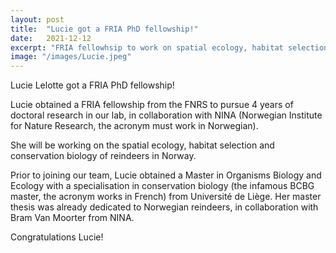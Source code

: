 ```yaml
---
layout: post
title:  "Lucie got a FRIA PhD fellowship!"
date:   2021-12-12
excerpt: "FRIA fellowhsip to work on spatial ecology, habitat selection and conservation biology of reindeers in Norway" 
image: "/images/Lucie.jpeg"
---
```


Lucie Lelotte got a FRIA PhD fellowship!
<p>Lucie obtained a FRIA fellowship from the FNRS to pursue 4 years of doctoral research in our lab, in collaboration with NINA (Norwegian Institute for Nature Research, the acronym must work in Norwegian).</p>
<p>She will be working on the spatial ecology, habitat selection and conservation biology of reindeers in Norway.</p>
<p>Prior to joining our team, Lucie obtained a Master in Organisms Biology and Ecology with a specialisation in conservation biology (the infamous BCBG master, the acronym works in French) from Université de Liège. Her master thesis was already dedicated to Norwegian reindeers, in collaboration with Bram Van Moorter from NINA.</p>
<p>Congratulations Lucie!</p>
